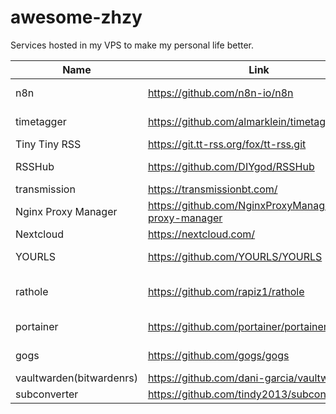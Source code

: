 # awesome-zhzy
Services hosted in my VPS to make my personal life better.

| Name | Link | Remark |
|------|------|--------|
| n8n     | https://github.com/n8n-io/n8n     | Workflow automation       |
|  timetagger    | https://github.com/almarklein/timetagger     |  Time tracking      |
|  Tiny Tiny RSS    | https://git.tt-rss.org/fox/tt-rss.git    |  RSS feed      |
| RSSHub | https://github.com/DIYgod/RSSHub | RSS generator
|  transmission    | https://transmissionbt.com/     |  BT client      |
|  Nginx Proxy Manager    | https://github.com/NginxProxyManager/nginx-proxy-manager    |  NGINX management      |
|  Nextcloud    | https://nextcloud.com/    |  File hosting      |
|  YOURLS    | https://github.com/YOURLS/YOURLS    |  URL shortener      |
|  rathole    | https://github.com/rapiz1/rathole    |  Expose network behind NAT      |
|  portainer    | https://github.com/portainer/portainer    | Docker management      |
|  gogs    | https://github.com/gogs/gogs    |  Host code in firewall      |
|  vaultwarden(bitwardenrs)    | https://github.com/dani-garcia/vaultwarden    |  Keychain      |
|  subconverter    | https://github.com/tindy2013/subconverter   |   |

